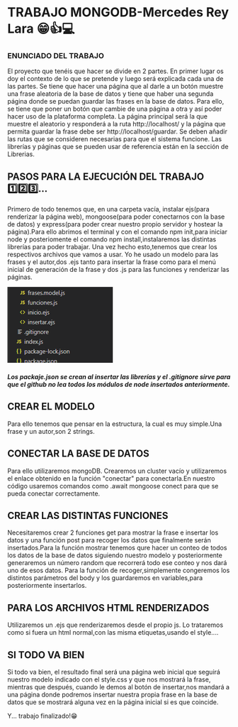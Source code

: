# TRABAJO MONGODB-Mercedes Rey Lara :grin::thumbsup::computer:
### ENUNCIADO DEL TRABAJO
El proyecto que tenéis que hacer se divide en 2 partes. En primer lugar os doy el contexto de lo que se pretende y luego será explicada cada una de las partes.
	Se tiene que hacer una página que al darle a un botón muestre una frase aleatoria de la base de datos y tiene que haber una segunda página donde se puedan guardar las frases en la base de datos.
	Para ello, se tiene que poner un botón que cambie de una página a otra y así poder hacer uso de la plataforma completa.
	La página principal será la que muestre el aleatorio y responderá a la ruta http://localhost/ y la página que permita guardar la frase debe ser http://localhost/guardar. Se deben añadir las rutas que se consideren necesarias para que el sistema funcione.
Las librerías y páginas que se pueden usar de referencia están en la sección de Librerias.

## PASOS PARA LA EJECUCIÓN DEL TRABAJO :one::two::three:...

Primero de todo tenemos que, en una carpeta vacía, instalar ejs(para renderizar la página web), mongoose(para poder conectarnos con la base de datos) y express(para poder crear nuestro propio servidor y hostear la página).Para ello abrimos el terminal y con el comando npm init,para iniciar node y posteriomente el comando npm install,instalaremos las distintas librerías para poder trabajar.
Una vez hecho esto,tenemos que crear los respectivos archivos que vamos a usar.
Yo he usado un modelo para las frases y el autor,dos .ejs tanto para insertar la frase como para el menú inicial de generación de la frase y dos .js para las funciones y renderizar las páginas.

![MIS ARCHIVOS ](https://github.com/MercedesReyLara/MercedesReyLara/blob/master/mis%20archivos.png)

##### Los packaje.json se crean al insertar las librerías y el .gitignore sirve para que el github no lea todos los módulos de node insertados anteriormente.
## CREAR EL MODELO
Para ello tenemos que pensar en la estructura, la cual es muy simple.Una frase y un autor,son 2 strings.

## CONECTAR LA BASE DE DATOS
Para ello utilizaremos mongoDB. Crearemos un cluster vacío y utilizaremos el enlace obtenido en la función "conectar" para conectarla.En nuestro código usaremos comandos como .await mongoose conect para que se pueda conectar correctamente.

## CREAR LAS DISTINTAS FUNCIONES
Necesitaremos crear 2 funciones get para mostrar la frase e insertar los datos y una función post para recoger los datos que finalmente serán insertados.Para la función mostrar tenemos qure hacer un conteo de todos los datos de la base de datos siguiendo nuestro modelo y posteriormente generaremos un número random que recorrerá todo ese conteo y nos dará uno de esos datos.
Para la función de recoger,simplemente congeremos los distintos parámetros del body y los guardaremos en variables,para posteriormente insertarlos.

## PARA LOS ARCHIVOS HTML RENDERIZADOS
Utilizaremos un .ejs que renderizaremos desde el propio js. Lo trataremos como si fuera un html normal,con las misma etiquetas,usando el style....

## SI TODO VA BIEN
Si todo va bien, el resultado final será una página web inicial que seguirá nuestro modelo indicado con el style.css y que nos mostrará la frase, mientras que después, cuando le demos al botón de insertar,nos mandará a una página donde podremos insertar nuestra propia frase en la base de datos que se mostrará alguna vez en la página inicial si es que coincide.

Y... trabajo finalizado!😁
